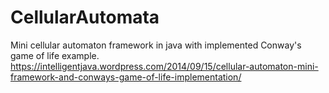 CellularAutomata
================

Mini cellular automaton framework in java with implemented Conway's game of life example.
https://intelligentjava.wordpress.com/2014/09/15/cellular-automaton-mini-framework-and-conways-game-of-life-implementation/
